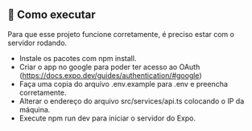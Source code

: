 ## 🚀 Como executar

Para que esse projeto funcione corretamente, é preciso estar com o servidor rodando.

- Instale os pacotes com npm install.
- Criar o app no google para poder ter acesso ao OAuth (https://docs.expo.dev/guides/authentication/#google)
- Faça uma copia do arquivo .env.example para .env e preencha corretamente.
- Alterar o endereço do arquivo src/services/api.ts colocando o IP da máquina.
- Execute npm run dev para iniciar o servidor do Expo.